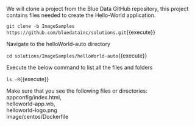 
We will clone a project from the Blue Data GitHub repository, this project contains files needed to create the Hello-World application.

`git clone -b ImageSamples https://github.com/bluedatainc/solutions.git`{{execute}}

Navigate to the helloWorld-auto directory

`cd solutions/ImageSamples/helloWorld-auto`{{execute}}

Execute the below command to list all the files and folders

`ls -R`{{execute}}

Make sure that you see the following files or directories:
appconfig/index.html,<br>
helloworld-app.wb,<br>
helloworld-logo.png<br> 
image/centos/Dockerfile 
